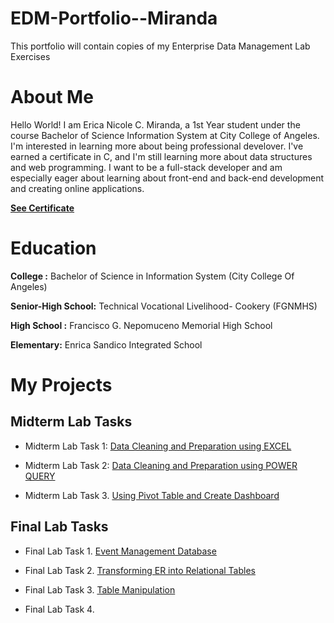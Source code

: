# EDM-Portfolio--Miranda
This portfolio will contain copies of my Enterprise Data Management Lab Exercises

# About Me
Hello World! I am Erica Nicole C. Miranda, a 1st Year student under the course Bachelor of Science Information System at City College of Angeles. 
I'm interested in learning more about being professional develover.  I've earned a certificate in C, and I'm still learning more about data structures and web programming.  I want to be a full-stack developer and am especially eager about learning about front-end and back-end development and creating online applications.

[**See Certificate**](Certificate/Erica%20NicoleMiranda-Fundamentals%20of%20-certificate.pdf)

# Education

**College :** Bachelor of Science in Information System (City College Of Angeles)

**Senior-High School:** Technical Vocational Livelihood- Cookery (FGNMHS) 

**High School :** Francisco G. Nepomuceno Memorial High School

**Elementary:** Enrica Sandico Integrated School

# My Projects

## Midterm Lab Tasks ##
- Midterm Lab Task 1: [Data Cleaning and Preparation using EXCEL](https://github.com/itscole05/EDM-Portfolio--Miranda/tree/da1bc922b0fa8f7b343577ddfa0621bd35e1e1f3/Midterm%20Lab%20Task%201)

- Midterm Lab Task 2: [Data Cleaning and Preparation using POWER QUERY](https://github.com/itscole05/EDM-Portfolio--Miranda/tree/da1bc922b0fa8f7b343577ddfa0621bd35e1e1f3/Midterm%20Lab%20Task%202)

- Midterm Lab Task 3. [Using Pivot Table and Create Dashboard](https://github.com/itscole05/EDM-Portfolio--Miranda/tree/itscoley/Midterm%20Lab%20Task%203)

## Final Lab Tasks ##

- Final Lab Task 1. [Event Management Database](https://github.com/itscole05/EDM-Portfolio--Miranda/tree/main/Final%20Task%201)
  
- Final Lab Task 2. [Transforming ER into Relational Tables](https://github.com/itscole05/EDM-Portfolio--Miranda/tree/main/Final%20Task%202)

- Final Lab Task 3. [Table Manipulation](https://github.com/itscole05/EDM-Portfolio--Miranda/blob/main/Final%20Task%203/README.md)

- Final Lab Task 4. []()
